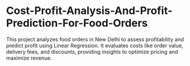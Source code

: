# Cost-Profit-Analysis-And-Profit-Prediction-For-Food-Orders
This project analyzes food orders in New Delhi to assess profitability and predict profit using Linear Regression. It evaluates costs like order value, delivery fees, and discounts, providing insights to optimize pricing and maximize revenue.
